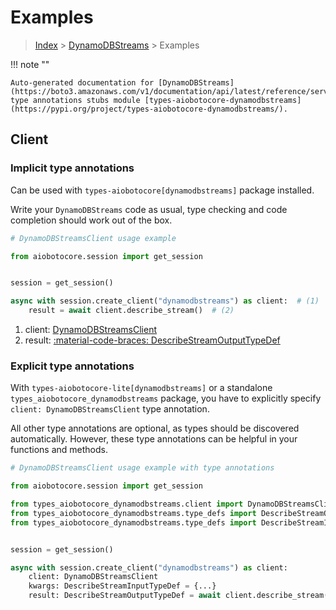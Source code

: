 # Examples

> [Index](../README.md) > [DynamoDBStreams](./README.md) > Examples

!!! note ""

    Auto-generated documentation for [DynamoDBStreams](https://boto3.amazonaws.com/v1/documentation/api/latest/reference/services/dynamodbstreams.html#dynamodbstreams)
    type annotations stubs module [types-aiobotocore-dynamodbstreams](https://pypi.org/project/types-aiobotocore-dynamodbstreams/).

## Client

### Implicit type annotations

Can be used with `types-aiobotocore[dynamodbstreams]` package installed.

Write your `DynamoDBStreams` code as usual,
type checking and code completion should work out of the box.



```python
# DynamoDBStreamsClient usage example

from aiobotocore.session import get_session


session = get_session()

async with session.create_client("dynamodbstreams") as client:  # (1)
    result = await client.describe_stream()  # (2)
```

1. client: [DynamoDBStreamsClient](./client.md)
2. result: [:material-code-braces: DescribeStreamOutputTypeDef](./type_defs.md#describestreamoutputtypedef) 






### Explicit type annotations

With `types-aiobotocore-lite[dynamodbstreams]`
or a standalone `types_aiobotocore_dynamodbstreams` package, you have to explicitly specify
`client: DynamoDBStreamsClient` type annotation.

All other type annotations are optional, as types should be discovered automatically.
However, these type annotations can be helpful in your functions and methods.


```python
# DynamoDBStreamsClient usage example with type annotations

from aiobotocore.session import get_session

from types_aiobotocore_dynamodbstreams.client import DynamoDBStreamsClient
from types_aiobotocore_dynamodbstreams.type_defs import DescribeStreamOutputTypeDef
from types_aiobotocore_dynamodbstreams.type_defs import DescribeStreamInputTypeDef


session = get_session()

async with session.create_client("dynamodbstreams") as client:
    client: DynamoDBStreamsClient
    kwargs: DescribeStreamInputTypeDef = {...}
    result: DescribeStreamOutputTypeDef = await client.describe_stream(**kwargs)
```





